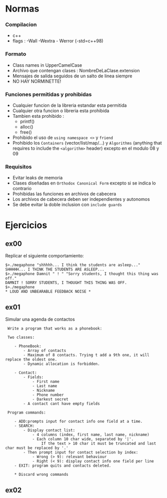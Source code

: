# Normas

### Compilacion
- c++
- flags : -Wall -Wextra - Werror (-std=c++98)

### Formato
- Class names in UpperCamelCase
- Archivo que contengan clases : NombreDeLaClase.extension
- Mensajes de salida seguidos de un salto de linea siempre
- NO HAY NORMINETTE!

### Funciones permitidas y prohibidas
- Cualquier funcion de la libreria estandar esta permitida
- Cualquier otra funcion o libreria esta prohibida
- Tambien esta prohibido :
    - printf()
    - alloc()
    - free()
- Prohibido el uso de `using namespace <>` y `friend`
- Prohibido los `Containers` (vector/list/map/...) y `Algorithms` (anything that
requires to include the `<algorithm>` header) excepto en el modulo 08 y 09

### Requisitos
- Evitar leaks de memoria
- Clases diseñadas en `Orthodox Canonical Form` excepto si se indica lo contrario
- Prohibidas las funciones en archivos de cabecera
- Los archivos de cabecera deben ser independientes y autonomos
- Se debe evitar la doble inclusion con `include guards`

# Ejercicios

## ex00
Replicar el siguiente comportamiento:

    $>./megaphone "shhhhh... I think the students are asleep..."
    SHHHHH... I THINK THE STUDENTS ARE ASLEEP...
    $>./megaphone Damnit " ! " "Sorry students, I thought this thing was off."
    DAMNIT ! SORRY STUDENTS, I THOUGHT THIS THING WAS OFF.
    $>./megaphone
    * LOUD AND UNBEARABLE FEEDBACK NOISE *

## ex01
Simular una agenda de contactos

    
     Write a program that works as a phonebook:

     Two classes:

        - PhoneBook:
            - Array of contacts
            - Maximum of 8 contacts. Trying t add a 9th one, it will replace the oldest one.
            - Dynamic allocation is forbidden.

        - Contact:
            - Fields:
                - First name
                - Last name
                - Nickname
                - Phone number
                - Darkest secret
            - A contact cant have empty fields

     Program commands:

        - ADD:prompts input for contact info one field at a time.
        - SEARCH:
            - Display contact list:
                - 4 columns (index, first name, last name, nickname)
                - Each column 10 char wide, separated by '|'. 
                    If the text > 10 char it must be truncated and last char must be replaced by '.'
            - Then prompt input for contact selection by index:
                - Wrong (> 9): relevant behaviour
                - Right (< 9): display contact info one field per line
        - EXIT: program quits and contacts deleted.

        * Discard wrong commands

## ex02

